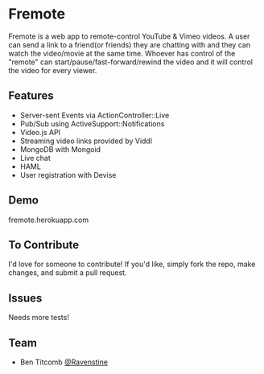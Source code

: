 Fremote
==============

Fremote is a web app to remote-control YouTube & Vimeo videos.  A user can send a link to a friend(or friends) they are chatting with and they can watch the video/movie at the same time.  Whoever has control of the "remote" can start/pause/fast-forward/rewind the video and it will control the video for every viewer.

## Features

* Server-sent Events via ActionController::Live
* Pub/Sub using ActiveSupport::Notifications
* Video.js API
* Streaming video links provided by Viddl
* MongoDB with Mongoid
* Live chat
* HAML
* User registration with Devise

## Demo

fremote.herokuapp.com

## To Contribute

I'd love for someone to contribute!  If you'd like, simply fork the repo, make changes, and submit a pull request.

## Issues

Needs more tests!

## Team

* Ben Titcomb [@Ravenstine](https://github.com/Ravenstine)
